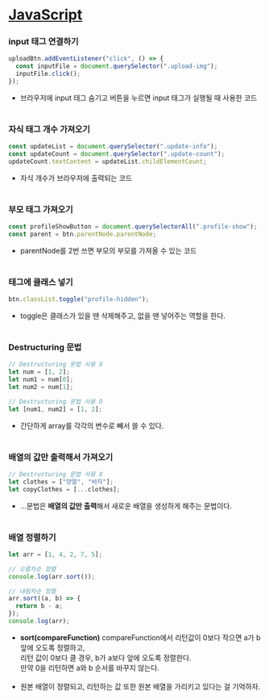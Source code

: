 # [JavaScript](README.md)

### **input 태그 연결하기**

```js
uploadBtn.addEventListener("click", () => {
  const inputFile = document.querySelector(".upload-img");
  inputFile.click();
});
```

- 브라우저에 input 태그 숨기고 버튼을 누르면 input 태그가 실행될 때 사용한 코드
  </br>
  </br>

### **자식 태그 개수 가져오기**

```js
const updateList = document.querySelector(".update-info");
const updateCount = document.querySelector(".update-count");
updateCount.textContent = updateList.childElementCount;
```

- 자식 개수가 브라우저에 출력되는 코드
  </br>
  </br>

### **부모 태그 가져오기**

```js
const profileShowButton = document.querySelectorAll(".profile-show");
const parent = btn.parentNode.parentNode;
```

- parentNode를 2번 쓰면 부모의 부모를 가져올 수 있는 코드
  </br>
  </br>

### **태그에 클래스 넣기**

```js
btn.classList.toggle("profile-hidden");
```

- toggle은 클래스가 있을 땐 삭제해주고, 없을 땐 넣어주는 역할을 한다.
  </br>
  </br>

### **Destructuring 문법**

```js
// Destructuring 문법 사용 X
let num = [1, 2];
let num1 = num[0];
let num2 = num[1];

// Destructuring 문법 사용 O
let [num1, num2] = [1, 2];
```

- 간단하게 array를 각각의 변수로 빼서 쓸 수 있다.
  </br>
  </br>

### **배열의 값만 출력해서 가져오기**

```js
// Destructuring 문법 사용 X
let clothes = ["양말", "바지"];
let copyClothes = [...clothes];
```

- ...문법은 **배열의 값만 출력**해서 새로운 배열을 생성하게 해주는 문법이다.
  </br>
  </br>

### **배열 정렬하기**

```js
let arr = [1, 4, 2, 7, 5];

// 오름차순 정렬
console.log(arr.sort());

// 내림차순 정렬
arr.sort((a, b) => {
  return b - a;
});
console.log(arr);
```

- **sort(compareFunction)** compareFunction에서 리턴값이 0보다 작으면 a가 b 앞에 오도록 정렬하고,</br>
  리턴 값이 0보다 클 경우, b가 a보다 앞에 오도록 정렬한다.</br>
  만약 0을 리턴하면 a와 b 순서를 바꾸지 않는다.
  </br></br>
- 원본 배열이 정렬되고, 리턴하는 값 또한 원본 배열을 가리키고 있다는 걸 기억하자.
